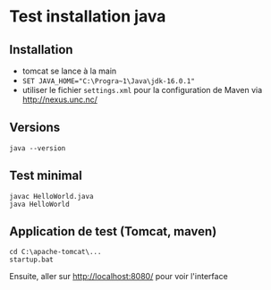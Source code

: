 Test installation java
========================

Installation
------------

- tomcat se lance à la main
- `SET JAVA_HOME="C:\Progra~1\Java\jdk-16.0.1"`
- utiliser le fichier `settings.xml` pour la configuration de Maven via <http://nexus.unc.nc/>

Versions
--------

```shell
java --version
```

Test minimal
------------

```shell
javac HelloWorld.java
java HelloWorld
```

Application de test (Tomcat, maven)
-----------------------------------

```shell
cd C:\apache-tomcat\...
startup.bat
```

Ensuite, aller sur <http://localhost:8080/> pour voir l'interface